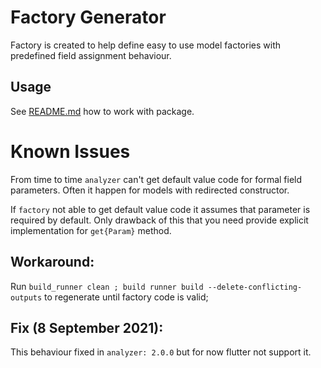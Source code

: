 # Factory Generator

Factory is created to help define easy to use model factories with predefined field assignment behaviour.

## Usage

See [README.md](../README.md) how to work with package.

# Known Issues

From time to time `analyzer` can't get default value code for formal field parameters.
Often it happen for models with redirected constructor.

If `factory` not able to get default value code it assumes that parameter is required by default.
Only drawback of this that you need provide explicit implementation for `get{Param}` method.

## Workaround:

Run `build_runner clean ; build runner build --delete-conflicting-outputs` to regenerate until factory code is valid;

## Fix (8 September 2021):

This behaviour fixed in `analyzer: 2.0.0` but for now flutter not support it.